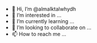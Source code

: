 - 👋 Hi, I’m @almalktalwhydh
- 👀 I’m interested in ...
- 🌱 I’m currently learning ...
- 💞️ I’m looking to collaborate on ...
- 📫 How to reach me ...

<!---
almalktalwhydh/almalktalwhydh is a ✨ special ✨ repository because its `README.md` (this file) appears on your GitHub profile.
You can click the Preview link to take a look at your changes.
--->
